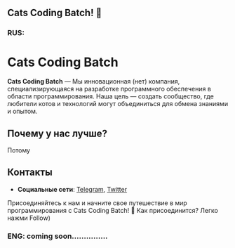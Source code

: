## Cats Coding Batch! 👋
### RUS: 
# Cats Coding Batch

**Cats Coding Batch** — Мы инновационная (нет) компания, специализирующаяся на разработке программного обеспечения в области программирования. Наша цель — создать сообщество, где любители котов и технологий могут объединиться для обмена знаниями и опытом.

## Почему у нас лучше?

Потому

## Контакты

- **Социальные сети**: [Telegram](https://www.facebook.com/catscodingbatch), [Twitter](https://twitter.com/catscodingbatch)

Присоединяйтесь к нам и начните свое путешествие в мир программирования с Cats Coding Batch! 🐾 
Как присоединится? 
Легко нажми Follow) 
### ENG: coming soon...............
